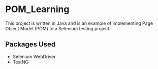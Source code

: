 # POM_Learning
This project is written in Java and is an example of implementing Page Object Model (POM) to a Selenium testing project.
## Packages Used
* Selenium WebDriver
* TestNG

